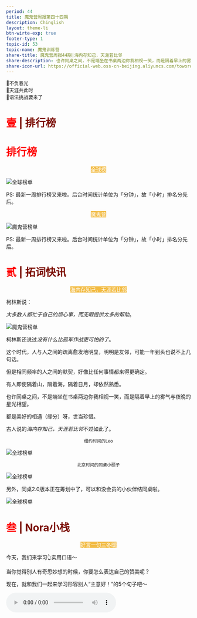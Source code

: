 ```yaml
---
period: 44
title: 魔鬼营周报第四十四期
description: Chinglish 
layout: theme-li
btn-wirte-exp: true
footer-type: 1
topic-id: 53
topic-name: 魔鬼训练营
share-title: 魔鬼营周报44期|海内存知己，天涯若比邻
share-description: 也许同桌之间，不是端坐在书桌两边你我相视一笑，而是隔着早上的雾气与夜晚的星光相望。
share-icon-url: https://official-web.oss-cn-beijing.aliyuncs.com/towords/weekly/44/icon.png
---
```


<div style="font-size:13px; border: 1px lightgrey">
🌟不负春光<br>
🌟天涯共此时<br>
🌟语法挑战要来了

</div>


<h1 style="color:red">壹 <span style="color:rgb(123, 12, 0);">| 排行榜</span> </h1>

</div>

<h1 style="color:red">排行榜</h1>

<p style="text-align:center"><span style="background: rgb(242, 187, 66);color:#fff; font-size: ">全球榜</span></p>

<img src="./asset/44/44global.jpeg" alt="全球榜单">

PS: 最新一周排行榜又来啦。后台时间统计单位为「分钟」，故「小时」排名分先后。

<p style="text-align:center"><span style="background: rgb(242, 187, 66);color:#fff; font-size: ">魔鬼营</span></p>

<img src="./asset/44/44devil.jpeg" alt="魔鬼营榜单">

PS: 最新一周排行榜又来啦。后台时间统计单位为「分钟」，故「小时」排名分先后。

<h1 style="color:red">贰 <span style="color:rgb(123, 12, 0);">| 拓词快讯</span> </h1>

<p style="text-align:center"><span style="background: rgb(242, 187, 66);color:#fff; font-size: ">海内存知己，天涯若比邻</span></p>

柯林斯说：

<i>大多数人都忙于自己的烦心事，而无暇提供太多的帮助</i>。 

<img src="./asset/44/fanxin.jpg" alt="魔鬼营榜单">

柯林斯还说过<i>没有什么比孤军作战更可怕的了</i>。

这个时代，人与人之间的疏离愈发地明显，明明是友邻，可能一年到头也说不上几句话。 

但是相同频率的人之间的默契，好像比任何事情都来得更确定。 

有人即使隔着山，隔着海，隔着日月，却依然熟悉。 

也许同桌之间，不是端坐在书桌两边你我相视一笑，而是隔着早上的雾气与夜晚的星光相望。

都是美好的相遇（缘分）呀，世当珍惜。 

古人说的<i>海内存知己，天涯若比邻</i>不过如此了。

<p align="center"><small>纽约时间的Leo</small></p>

<img src="./asset/44/leo.jpg" alt="全球榜单">


<p align="center"><small>北京时间的同桌小硕子</small></p>

<img src="./asset/44/shuoshuo.jpg" alt="全球榜单">

另外，同桌2.0版本正在筹划中了，可以和没会员的小伙伴结同桌啦。 

<img src="./asset/44/deskmate.jpg" alt="全球榜单">


<h1 style="color:red">叁 <span style="color:rgb(123, 12, 0);">| Nora小栈</span> </h1>

<p style="text-align:center"><span style="background: rgb(242, 187, 66);color:#fff; font-size: ">好言一句三冬暖</span></p>

今天，我们来学习👆实用口语～

当你觉得别人有奇思妙想的时候，你要怎么表达自己的赞美呢？

现在，就和我们一起来学习形容别人“主意好！”的5个句子吧～



<audio :src="(()=>require('./asset/44/好主意.mp3'))()" controls />
<br>

<img src="./asset/44/1.jpg" alt="魔鬼营榜单">



<img src="./asset/44/2.jpg" alt="魔鬼营榜单">



<img src="./asset/44/3.jpg" alt="魔鬼营榜单">



<img src="./asset/44/4.jpg" alt="魔鬼营榜单">



<img src="./asset/44/5.jpg" alt="魔鬼营榜单">


今天的口语你们学会了吗？快来跟着录音多练几遍吧！

<h1 style="color:red">后记 <span style="color:rgb(123, 12, 0);">| 不负春光</span> </h1>

<p style="text-align:center"><span style="background: rgb(242, 187, 66);color:#fff; font-size: ">听，春雨敲窗</span></p>

提到明媚春光，Nora很喜欢这句诗

<i>小楼一夜听春雨</i>，

<i>深巷明朝卖杏花</i>。

有点像柯林斯例句所言：

<i>这场雨过后，野花会变得美不胜收</i>。 

<img src="./asset/44/incredible.jpg" alt="魔鬼营榜单">

<p align="center"><small>出自拓词柯林斯词典</small></p>

诗里的杏花，肯定比野花更明艳大气。 

<b>乔伊斯</b>的那句<i>I heard the rain impinge upon the earth</i>，和这句诗倒是也神似。

不止陆游，有名的文人都有听过雨，写过诗。

近代的戴望舒留下的诗，最著名的也是那首《雨巷》。

关于中国诗歌盛行，林语堂在《吾国与吾民》写<i>雨打芭蕉</i>前说过这样的话： 

<div style="text-align:left; font-family:verdana;background: white; padding:10px; border: 2px solid Darkred">

Sometimes it appeals to their romanticism and gives them a vicarious emotional uplift from the humdrum workaday world...

<p align="right">出自《吾国与吾民》</p>
</div>

因为华夏人有着优雅浪漫的心性，所以古来诗歌盛行。如果天天想的问题可现实了，哪里会有浪漫的诗。 


所以文人多有雅好——<i>听雨</i>。 

<img src="./asset/44/tingyu.gif" alt="魔鬼营榜单">

<p align="center"><small>出自电影《无问西东》</small></p>

古人说<i>种蕉可以邀雨</i>，难怪不出门，光听雨就很开心。

<img src="./asset/44/raindrop.gif" alt="魔鬼营榜单">

<br>
<div style="text-align:left; font-family:verdana;background: white; padding:10px; border: 2px solid Darkred">

<p align="center">林语堂在《吾国与吾民》写<i>雨打芭蕉</i></p>

It teaches them to listen with <i>enjoyment</i> to the sound of raindrops on banana leaves...

</div>

柯林斯的英文语境写雨，虽然没有<i>春雨敲窗</i>来得有诗意，也嚼得出一份静谧来

<img src="./asset/44/patter.jpg" alt="魔鬼营榜单">

<p align="center"><small>出自拓词柯林斯词典</small></p>

春雨敲窗，花月如常，愿你我皆不负春光。 


<h1 style="color:red">预告 <span style="color:rgb(123, 12, 0);"></span> </h1>

<p style="text-align:center"><span style="background: rgb(242, 187, 66);color:#fff; font-size: ">语法挑战和收藏要来了</span></p>

<img src="./asset/44/grammar.jpg" alt="全球榜单">

敬请期待～